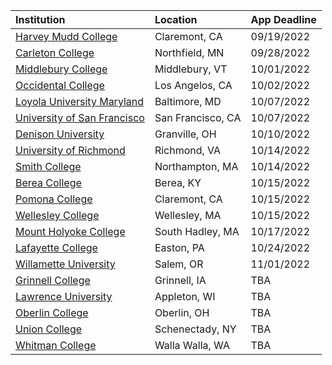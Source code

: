 | **Institution** | **Location** | **App Deadline** |
| :----       | :---       | :--- |
| [Harvey Mudd College](#hmc-climate) | Claremont, CA | 09/19/2022 |
| [Carleton College](#carleton) | Northfield, MN | 09/28/2022 |
| [Middlebury College](#midd) | Middlebury, VT | 10/01/2022 |
| [Occidental College](#oxy) | Los Angelos, CA | 10/02/2022 |
| [Loyola University Maryland](#lum) | Baltimore, MD | 10/07/2022 |
| [University of San Francisco](#usfca) | San Francisco, CA | 10/07/2022 |
| [Denison University](#denison) | Granville, OH | 10/10/2022 |
| [University of Richmond](#richmond) | Richmond, VA | 10/14/2022 |
| [Smith College](#smith) | Northampton, MA | 10/14/2022 |
| [Berea College](#berea) | Berea, KY | 10/15/2022 |
| [Pomona College](#pomona) | Claremont, CA | 10/15/2022 |
| [Wellesley College](#wellesley) | Wellesley, MA | 10/15/2022 |
| [Mount Holyoke College](#holyoke) | South Hadley, MA | 10/17/2022 |
| [Lafayette College](#lafayette) | Easton, PA | 10/24/2022 |
| [Willamette University](#willamette) | Salem, OR  | 11/01/2022 |
| [Grinnell College](#grinnell) | Grinnell, IA | TBA |
| [Lawrence University](#lawrence) | Appleton, WI | TBA |
| [Oberlin College](#oberlin) | Oberlin, OH | TBA |
| [Union College](#union) | Schenectady, NY | TBA | 
| [Whitman College](#whitman) | Walla Walla, WA  | TBA |
